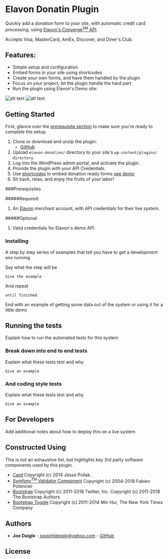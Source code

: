 # Elavon Donatin Plugin

Quickly add a donation form to your site, with automatic credit card processing, using [Elavon's Converge<sup>SM</sup> API](https://www.elavon.com/converge.html).

Accepts Visa, MasterCard, AmEx, Discover, and Diner's Club.
 
## Features:
* Simple setup and configuration
* Embed forms in your site using shortcodes
* Create your own forms, and have them handled by the plugin
* Focus on your project, let the plugin handle the hard part
* Run the plugin using Elavon's Demo site:

![alt text](https://drive.google.com/uc?id=1QCewn05Fp8N2oBkGZMCSGBlmteFub0AU)
![alt text](https://drive.google.com/uc?id=1DeM7EMNGQkgSylvvTiat_cZWAYRB4ub1)

## Getting Started
First, glance over the [prerequisite section](#prereqs) to make sure you're ready to complete the setup:
1. Clone or download and unzip the plugin:
    * [GitHub](https://github.com/josephldaigle/elavon-donation.git)
2. Upload `elavon-donation/` directory to your site's `wp-content/plugins/ directory`.
2. Log into the WordPress admin portal, and activate the plugin.
3. Provide the plugin with your API Credentials.
4. Use [shortcodes](https://codex.wordpress.org/shortcode) to embed donation ready forms [see demo](https://jessepollak.github.io/card/) 
5. Sit back, relax, and enjoy the fruits of your labor!

###<a name="prereqs">Prerequisites</a>

#####Required:
1. An [Elavon](https://www.elavon.com/index.html) merchant account, with API credentials for their live system.

#####Optional:
1. Valid credentials for Elavon's demo API.


### Installing

A step by step series of examples that tell you have to get a development env running

Say what the step will be

```
Give the example
```

And repeat

```
until finished
```

End with an example of getting some data out of the system or using it for a little demo

## Running the tests

Explain how to run the automated tests for this system

### Break down into end to end tests

Explain what these tests test and why

```
Give an example
```

### And coding style tests

Explain what these tests test and why

```
Give an example
```

## For Developers

Add additional notes about how to deploy this on a live system

## Constructed Using
This is not an exhaustive list, but highlights key 3rd party software components used by this plugin.

* [Card](https://github.com/jessepollak/card) Copyright (c) 2014 Jesse Pollak.
* [Symfony<sup>TM</sup> Validator Component](https://symfony.com/components/Validator) Copyright (c) 2004-2018 Fabien Potencier
* [Bootstrap](https://getbootstrap.com/) Copyright (c) 2011-2018 Twitter, Inc. Copyright (c) 2011-2018 The Bootstrap Authors
* [Bootstrap Toggle](http://www.bootstraptoggle.com/) Copyright (c) 2011-2014 Min Hur, The New York Times Company

## Authors

* **Joe Daigle** - *josephldaigle@yahoo.com* - [GitHub](https://github.com/josephldaigle)


## License